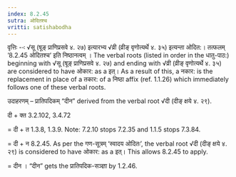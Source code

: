 ```yaml
---
index: 8.2.45
sutra: ओदितश्च
vritti: satishabodha
---
```






वृत्तिः --ः √सू (षूङ् प्राणिप्रसवे ४. २७) इत्यारभ्य √व्री (व्रीङ् वृणोत्यर्थे ४. ३५) इत्यन्ता ओदित:। तत्फलम् ’8.2.45 ओदितश्च’ इति निष्ठानत्वम् । The verbal roots (listed in order in the धातु-पाठ:) beginning with √सू (षूङ् प्राणिप्रसवे ४. २७) and ending with √व्री (व्रीङ् वृणोत्यर्थे ४. ३५) are considered to have ओकार: as a इत्। As a result of this, a नकार: is the replacement in place of a तकार: of a निष्ठा affix (ref. 1.1.26) which immediately follows one of these verbal roots.


उदाहरणम् – प्रातिपदिकम् “दीन” derived from the verbal root √दी (दीङ् क्षये ४. २९).


दी + क्त 3.2.102, 3.4.72

= दी + त 1.3.8, 1.3.9. Note: 7.2.10 stops 7.2.35 and 1.1.5 stops 7.3.84.

= दी + न 8.2.45. As per the गण-सूत्रम् ‘स्वादय ओदितः’, the verbal root √दी (दीङ् क्षये ४. २९) is considered to have ओकार: as a इत्। This allows 8.2.45 to apply.

= दीन । “दीन” gets the प्रातिपदिक-सञ्ज्ञा by 1.2.46.

